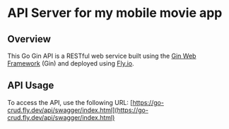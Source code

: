# API Server for my mobile movie app

## Overview

This Go Gin API is a RESTful web service built using the [Gin Web Framework](https://go.dev/doc/tutorial/web-service-gin) (Gin) and deployed using [Fly.io](https://fly.io).

## API Usage

To access the API, use the following URL:
[https://go-crud.fly.dev/api/swagger/index.html](https://go-crud.fly.dev/api/swagger/index.html)
